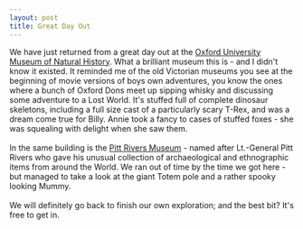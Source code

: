 ```yaml
--- 
layout: post
title: Great Day Out
---
```

We have just returned from a great day out at the  [Oxford University Museum of Natural History](http://www.oum.ox.ac.uk/). What a brilliant museum this is - and I didn't know it existed. It reminded me of the old Victorian museums you see at the beginning of movie versions of boys own adventures, you know the ones where a bunch of Oxford Dons meet up sipping whisky and discussing some adventure to a Lost World. It's stuffed full of complete dinosaur skeletons, including a full size cast of a particularly scary T-Rex, and was a dream come true for Billy. Annie took a fancy to cases of stuffed foxes - she was squealing with delight when she saw them. <br /><br />In the same building is the [Pitt Rivers Museum](http://www.prm.ox.ac.uk/) - named after Lt.-General Pitt Rivers who gave his unusual collection of archaeological and ethnographic items from around the World. We ran out of time by the time we got here - but managed to take a look at the giant Totem pole and a rather spooky looking Mummy. <br /><br />We will definitely go back to finish our own exploration; and the best bit? It's free to get in.
